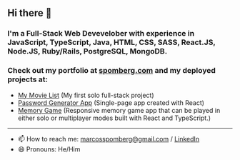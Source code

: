 ## Hi there 👋

### I'm a Full-Stack Web Devevelober with experience in JavaScript, TypeScript, Java, HTML, CSS, SASS, React.JS, Node.JS, Ruby/Rails, PostgreSQL, MongoDB.

### Check out my portfolio at [spomberg.com](https://spomberg.com) and my deployed projects at: 

- [My Movie List](https://mymovielist.ca) (My first solo full-stack project)
- [Password Generator App](https://password-generator.spomberg.com) (Single-page app created with React)
- [Memory Game](https://memory.spomberg.com) (Responsive memory game app that can be played in either solo or multiplayer modes built with React and TypeScript.)

---

- 📫 How to reach me: <marcosspomberg@gmail.com> / [LinkedIn](https://www.linkedin.com/in/marcos-spomberg)
- 😄 Pronouns: He/Him
